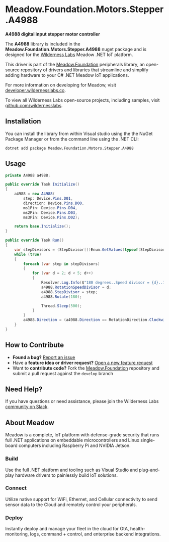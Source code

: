# Meadow.Foundation.Motors.Stepper.A4988

**A4988 digital input stepper motor controller**

The **A4988** library is included in the **Meadow.Foundation.Motors.Stepper.A4988** nuget package and is designed for the [Wilderness Labs](www.wildernesslabs.co) Meadow .NET IoT platform.

This driver is part of the [Meadow.Foundation](https://developer.wildernesslabs.co/Meadow/Meadow.Foundation/) peripherals library, an open-source repository of drivers and libraries that streamline and simplify adding hardware to your C# .NET Meadow IoT applications.

For more information on developing for Meadow, visit [developer.wildernesslabs.co](http://developer.wildernesslabs.co/).

To view all Wilderness Labs open-source projects, including samples, visit [github.com/wildernesslabs](https://github.com/wildernesslabs/).

## Installation

You can install the library from within Visual studio using the the NuGet Package Manager or from the command line using the .NET CLI:

`dotnet add package Meadow.Foundation.Motors.Stepper.A4988`
## Usage

```csharp
private A4988 a4988;

public override Task Initialize()
{
    a4988 = new A4988(
        step: Device.Pins.D01,
        direction: Device.Pins.D00,
        ms1Pin: Device.Pins.D04,
        ms2Pin: Device.Pins.D03,
        ms3Pin: Device.Pins.D02);

    return base.Initialize();
}

public override Task Run()
{
    var stepDivisors = (StepDivisor[])Enum.GetValues(typeof(StepDivisor));
    while (true)
    {
        foreach (var step in stepDivisors)
        {
            for (var d = 2; d < 5; d++)
            {
                Resolver.Log.Info($"180 degrees..Speed divisor = {d}..1/{(int)step} Steps..{a4988.Direction}...");
                a4988.RotationSpeedDivisor = d;
                a4988.StepDivisor = step;
                a4988.Rotate(180);

                Thread.Sleep(500);
            }
        }
        a4988.Direction = (a4988.Direction == RotationDirection.Clockwise) ? RotationDirection.CounterClockwise : RotationDirection.Clockwise;
    }
}

```
## How to Contribute

- **Found a bug?** [Report an issue](https://github.com/WildernessLabs/Meadow_Issues/issues)
- Have a **feature idea or driver request?** [Open a new feature request](https://github.com/WildernessLabs/Meadow_Issues/issues)
- Want to **contribute code?** Fork the [Meadow.Foundation](https://github.com/WildernessLabs/Meadow.Foundation) repository and submit a pull request against the `develop` branch


## Need Help?

If you have questions or need assistance, please join the Wilderness Labs [community on Slack](http://slackinvite.wildernesslabs.co/).
## About Meadow

Meadow is a complete, IoT platform with defense-grade security that runs full .NET applications on embeddable microcontrollers and Linux single-board computers including Raspberry Pi and NVIDIA Jetson.

### Build

Use the full .NET platform and tooling such as Visual Studio and plug-and-play hardware drivers to painlessly build IoT solutions.

### Connect

Utilize native support for WiFi, Ethernet, and Cellular connectivity to send sensor data to the Cloud and remotely control your peripherals.

### Deploy

Instantly deploy and manage your fleet in the cloud for OtA, health-monitoring, logs, command + control, and enterprise backend integrations.


